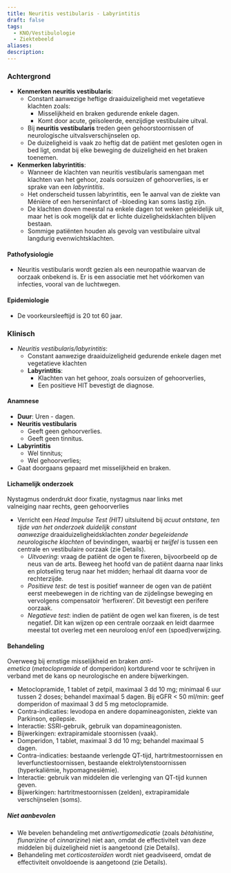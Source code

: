 ```yaml
---
title: Neuritis vestibularis - Labyrintitis
draft: false
tags:
  - KNO/Vestibulologie
  - Ziektebeeld
aliases: 
description: 
---
```



### Achtergrond

- **Kenmerken neuritis vestibularis**:
	- Constant aanwezige heftige draaiduizeligheid met vegetatieve klachten zoals:
		- Misselijkheid en braken gedurende enkele dagen.
		- Komt door acute, geïsoleerde, eenzijdige vestibulaire uitval.
	- Bij **neuritis vestibularis** treden geen gehoorstoornissen of neurologische uitvalsverschijnselen op.
	- De duizeligheid is vaak zo heftig dat de patiënt met gesloten ogen in bed ligt, omdat bij elke beweging de duizeligheid en het braken toenemen.
- **Kenmerken labyrintitis**:
	- Wanneer de klachten van neuritis vestibularis samengaan met klachten van het gehoor, zoals oorsuizen of gehoorverlies, is er sprake van een _labyrintitis_. 
	- Het onderscheid tussen labyrintitis, een 1e aanval van de ziekte van Ménière of een herseninfarct of -bloeding kan soms lastig zijn.
	- De klachten doven meestal na enkele dagen tot weken geleidelijk uit, maar het is ook mogelijk dat er lichte duizeligheidsklachten blijven bestaan. 
	- Sommige patiënten houden als gevolg van vestibulaire uitval langdurig evenwichtsklachten.
#### Pathofysiologie

- Neuritis vestibularis wordt gezien als een neuropathie waarvan de oorzaak onbekend is. Er is een associatie met het vóórkomen van infecties, vooral van de luchtwegen.

#### Epidemiologie
- De voorkeursleeftijd is 20 tot 60 jaar.
### Klinisch
- _Neuritis vestibularis/labyrintitis_: 
	- Constant aanwezige draaiduizeligheid gedurende enkele dagen met vegetatieve klachten
	- **Labyrintitis**:
		- Klachten van het gehoor, zoals oorsuizen of gehoorverlies, 
		- Een positieve HIT bevestigt de diagnose.

#### Anamnese

- **Duur**: Uren - dagen.
- **Neuritis vestibularis**
	- Geeft geen gehoorverlies.
	- Geeft geen tinnitus.
- **Labyrintitis**
	- Wel tinnitus;
	- Wel gehoorverlies;
- Gaat doorgaans gepaard met misselijkheid en braken.

#### Lichamelijk onderzoek

Nystagmus onderdrukt door fixatie, nystagmus naar links met valneiging naar rechts, geen gehoorverlies

-   Verricht een _Head Impulse Test (HIT)_ uitsluitend bij _acuut ontstane, ten tijde van het onderzoek duidelijk constant aanwezige_ draaiduizeligheidsklachten _zonder begeleidende neurologische klachten_ of bevindingen, waarbij er _twijfel_ is tussen een centrale en vestibulaire oorzaak (zie Details).
    -   _Uitvoering_: vraag de patiënt de ogen te fixeren, bijvoorbeeld op de neus van de arts. Beweeg het hoofd van de patiënt daarna naar links en plotseling terug naar het midden; herhaal dit daarna voor de rechterzijde.
    -   _Positieve test_: de test is positief wanneer de ogen van de patiënt eerst meebewegen in de richting van de zijdelingse beweging en vervolgens compensatoir ‘herfixeren’. Dit bevestigt een perifere oorzaak.
    -   _Negatieve test_: indien de patiënt de ogen wel kan fixeren, is de test negatief. Dit kan wijzen op een centrale oorzaak en leidt daarmee meestal tot overleg met een neuroloog en/of een (spoed)verwijzing.

#### Behandeling

Overweeg bij ernstige misselijkheid en braken _anti-emetica_ (_metoclopramide_ of domperidon) kortdurend voor te schrijven in verband met de kans op neurologische en andere bijwerkingen.
- Metoclopramide, 1 tablet of zetpil, maximaal 3 dd 10 mg; minimaal 6 uur tussen 2 doses; behandel maximaal 5 dagen. Bij eGFR < 50 ml/min: geef domperidon of maximaal 3 dd 5 mg metoclopramide.
 - Contra-indicaties: levodopa en andere dopamineagonisten, ziekte van Parkinson, epilepsie.
 - Interactie: SSRI-gebruik, gebruik van dopamineagonisten.
 - Bijwerkingen: extrapiramidale stoornissen (vaak).
- Domperidon, 1 tablet, maximaal 3 dd 10 mg; behandel maximaal 5 dagen.
 - Contra-indicaties: bestaande verlengde QT-tijd, hartritmestoornissen en leverfunctiestoornissen, bestaande elektrolytenstoornissen (hyperkaliëmie, hypomagnesiëmie).
 - Interactie: gebruik van middelen die verlenging van QT-tijd kunnen geven.
 - Bijwerkingen: hartritmestoornissen (zelden), extrapiramidale verschijnselen (soms).

##### Niet aanbevolen
- We bevelen behandeling met _antivertigomedicatie_ (zoals _bètahistine, flunarizine_ of _cinnarizine_) niet aan, omdat de effectiviteit van deze middelen bij duizeligheid niet is aangetoond (zie Details).
- Behandeling met _corticosteroïden_ wordt niet geadviseerd, omdat de effectiviteit onvoldoende is aangetoond (zie Details).

